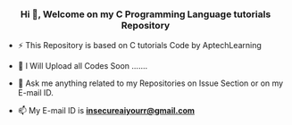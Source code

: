 <h3 align="center">Hi 👋, Welcome on my C Programming Language tutorials Repository</h3>

- ⚡ This Repository is based on C tutorials Code by AptechLearning

- 🌱 I Will Upload all Codes Soon .......

- 💬 Ask me anything related to my Repositories on Issue Section or on my E-mail ID. 

- 📫 My E-mail ID is **insecureaiyourr@gmail.com**


